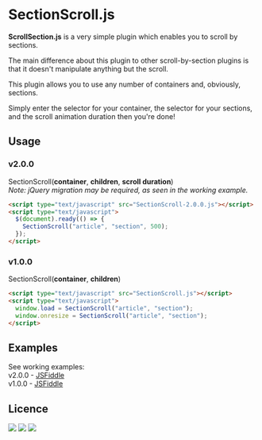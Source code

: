 # SectionScroll.js
<b>ScrollSection.js</b> is a very simple plugin which enables you to scroll by sections.

The main difference about this plugin to other scroll-by-section plugins is that it doesn't manipulate anything but the scroll.

This plugin allows you to use any number of containers and, obviously, sections.

Simply enter the selector for your container, the selector for your sections, and the scroll animation duration then you're done!

## Usage

### v2.0.0
SectionScroll(**container**, **children**, **scroll duration**)<br>
<i>Note: jQuery migration may be required, as seen in the working example.</i>
```html
<script type="text/javascript" src="SectionScroll-2.0.0.js"></script>
<script type="text/javascript">
  $(document).ready(() => {
    SectionScroll("article", "section", 500);
  });
</script>
```

### v1.0.0
SectionScroll(**container**, **children**)
```html
<script type="text/javascript" src="SectionScroll.js"></script>
<script type="text/javascript">
  window.load = SectionScroll("article", "section");
  window.onresize = SectionScroll("article", "section");
</script>
```

## Examples
See working examples:<br>
v2.0.0 - <a href="https://jsfiddle.net/SmellyFatDuck/4h3gqptj/167/">JSFiddle</a><br>
v1.0.0 - <a href="https://jsfiddle.net/daddymicael/aoh5jpf9/">JSFiddle</a>

## Licence
<img src="https://img.shields.io/apm/l/vim-mode"> <img src="https://img.shields.io/github/v/release/SmellyFatDuck/SectionScroll.js"> <img src="https://img.shields.io/github/downloads/SmellyFatDuck/SectionScroll.js/total">
